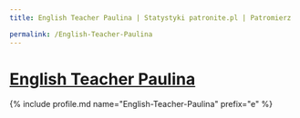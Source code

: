 ```yaml
---
title: English Teacher Paulina | Statystyki patronite.pl | Patromierz

permalink: /English-Teacher-Paulina
---
```


# [English Teacher Paulina](https://patronite.pl/English-Teacher-Paulina)

{% include profile.md name="English-Teacher-Paulina" prefix="e" %}
